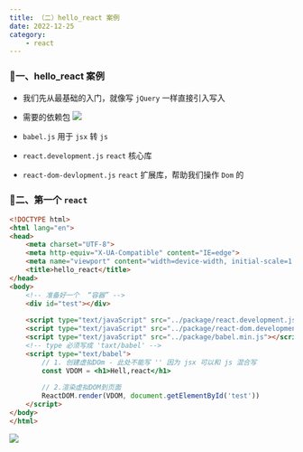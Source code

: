 ```yaml
---
title: （二）hello_react 案例
date: 2022-12-25
category:
    - react
---
```


### 🎄一、hello_react 案例
- 我们先从最基础的入门，就像写 `jQuery` 一样直接引入写入
- 需要的依赖包
![](https://image.zswei.xyz/img/202212261909226.png)

- `babel.js` 用于 `jsx` 转 `js`

- `react.development.js` `react` 核心库

- `react-dom-devlopment.js` `react` 扩展库，帮助我们操作 `Dom` 的


### 🍇二、第一个 `react` 
```html
<!DOCTYPE html>
<html lang="en">
<head>
    <meta charset="UTF-8">
    <meta http-equiv="X-UA-Compatible" content="IE=edge">
    <meta name="viewport" content="width=device-width, initial-scale=1.0">
    <title>hello_react</title>
</head>
<body>
    <!-- 准备好一个  “容器” -->
    <div id="test"></div>
    
    <script type="text/javaScript" src="../package/react.development.js"></script>
    <script type="text/javaScript" src="../package/react-dom.development.js"></script>
    <script type="text/javaScript" src="../package/babel.min.js"></script>
    <!-- type 必须写成 'taxt/babel' -->
    <script type="text/babel">
        // 1. 创建虚拟DOm - 此处不能写 '' 因为 jsx 可以和 js 混合写
        const VDOM = <h1>Hell,react</h1>
        
        // 2.渲染虚拟DOM到页面
        ReactDOM.render(VDOM, document.getElementById('test'))
    </script>
</body>
</html>
```

![](https://image.zswei.xyz/img/202212261947373.png)